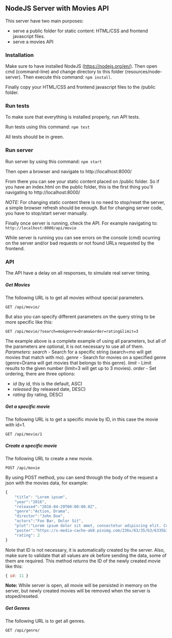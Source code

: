 ## NodeJS Server with Movies API
This server have two main purposes:
+ serve a public folder for static content: HTML/CSS and frontend javascript files.
+ serve a movies API

### Installation
Make sure to have installed NodeJS (https://nodejs.org/en/).
Then open cmd (command-line) and change directory to this folder (resources/node-server).
Then execute this command: `npm install`.

Finally copy your HTML/CSS and frontend javascript files to the /public folder.

### Run tests
To make sure that everything is installed properly, run API tests.

Run tests using this command: `npm test`

All tests should be in green.

### Run server
Run server by using this command: `npm start`

Then open a browser and navigate to http://localhost:8000/

From there you can see your static content placed on /public folder. 
So if you have an index.html on the public folder, this is the first thing you'll navigating to http://localhost:8000/

*NOTE:* For changing static content there is no need to stop/reset the server, a simple browser refresh should be enough. But for changing server code, you have to stop/start server manually.

Finally once server is running, check the API.
For example navigating to: `http://localhost:8000/api/movie`

While server is running you can see errors on the console (cmd) ocurring on the server and/or bad requests or not found URLs requested by the frontend.

### API
The API have a delay on all responses, to simulate real server timing.

##### Get Movies
The following URL is to get all movies without special parameters.
```
GET /api/movie/
```

But also you can specify different parameters on the query string to be more specific like this:
```
GET /api/movie/?search=mo&genre=Drama&order=rating&limit=3
```
The example above is a complete example of using all parameters, but all of the parameters are optional, it is not necessary to use all of them.
*Parameters:*
*search* - Search for a specific string (search=mo will get movies that match with mo).
*genre* - Search for movies on a specified genre (genre=Drama will get movies that belongs to this genre).
*limit* - Limit results to the given number (limit=3 will get up to 3 movies).
*order* - Set ordering, there are three options: 
+ *id* (by id, this is the default, ASC)
+ *released* (by released date, DESC)
+ *rating* (by rating, DESC)

##### Get a specific movie
The following URL is to get a specific movie by ID, in this case the movie with id=1.
```
GET /api/movie/1
```

##### Create a specific movie
The following URL to create a new movie.
```
POST /api/movie
```
By using POST method, you can send through the body of the request a json with the movies data, for example:
```javascript
{
	"title": "Lorem ipsum",
	"year":"2016",
	"released":"2016-04-29T00:00:00.0Z",
	"genre":"Action, Drama",
	"director":"John Doe",
	"actors":"Foo Bar, Dolor Sit",
	"plot":"Lorem ipsum dolor sit amet, consectetur adipiscing elit. Curabitur porttitor ipsum ut elit dignissim vestibulum. Nulla ullamcorper mauris in eros luctus luctus. Praesent id posuere tellus, et malesuada felis.",
	"poster":"https://s-media-cache-ak0.pinimg.com/236x/63/35/b3/6335b33481b913f437b4e395cf71f9b6.jpg",
	"rating": 2
}
```
Note that ID is not necessary, it is automatically created by the server. 
Also, make sure to validate that all values are ok before sending the data, some of them are required.
This method *returns* the ID of the newly created movie like this:
```javascript
{ id: 11 }
```

**Note:** While server is open, all movie will be persisted in memory on the server, but newly created movies will be removed when the server is stoped/reseted.

##### Get Genres
The following URL is to get all genres.
```
GET /api/genre/
```